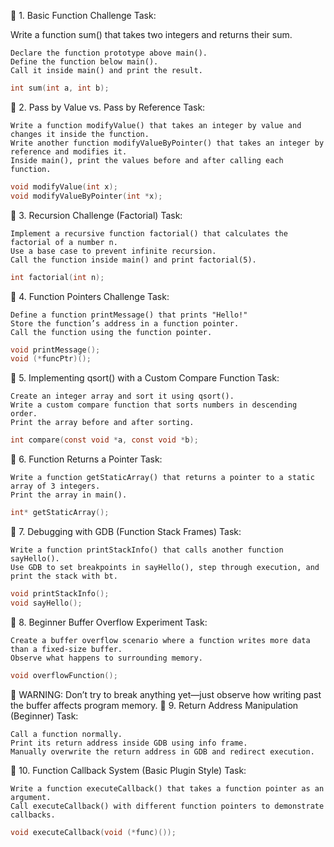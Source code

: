 🔹 1. Basic Function Challenge
Task:

Write a function sum() that takes two integers and returns their sum.

    Declare the function prototype above main().
    Define the function below main().
    Call it inside main() and print the result.

```C
int sum(int a, int b);
```

🔹 2. Pass by Value vs. Pass by Reference
Task:

    Write a function modifyValue() that takes an integer by value and changes it inside the function.
    Write another function modifyValueByPointer() that takes an integer by reference and modifies it.
    Inside main(), print the values before and after calling each function.

```C
void modifyValue(int x);
void modifyValueByPointer(int *x);
```

🔹 3. Recursion Challenge (Factorial)
Task:

    Implement a recursive function factorial() that calculates the factorial of a number n.
    Use a base case to prevent infinite recursion.
    Call the function inside main() and print factorial(5).

```C
int factorial(int n);
```

🔹 4. Function Pointers Challenge
Task:

    Define a function printMessage() that prints "Hello!"
    Store the function’s address in a function pointer.
    Call the function using the function pointer.

```C
void printMessage();
void (*funcPtr)();
```

🔹 5. Implementing qsort() with a Custom Compare Function
Task:

    Create an integer array and sort it using qsort().
    Write a custom compare function that sorts numbers in descending order.
    Print the array before and after sorting.

```C
int compare(const void *a, const void *b);
```

🔹 6. Function Returns a Pointer
Task:

    Write a function getStaticArray() that returns a pointer to a static array of 3 integers.
    Print the array in main().

```C
int* getStaticArray();
```

🔹 7. Debugging with GDB (Function Stack Frames)
Task:

    Write a function printStackInfo() that calls another function sayHello().
    Use GDB to set breakpoints in sayHello(), step through execution, and print the stack with bt.

```C
void printStackInfo();
void sayHello();
```

🔹 8. Beginner Buffer Overflow Experiment
Task:

    Create a buffer overflow scenario where a function writes more data than a fixed-size buffer.
    Observe what happens to surrounding memory.

```C
void overflowFunction();
```

🚨 WARNING: Don’t try to break anything yet—just observe how writing past the buffer affects program memory.
🔹 9. Return Address Manipulation (Beginner)
Task:

    Call a function normally.
    Print its return address inside GDB using info frame.
    Manually overwrite the return address in GDB and redirect execution.

🔹 10. Function Callback System (Basic Plugin Style)
Task:

    Write a function executeCallback() that takes a function pointer as an argument.
    Call executeCallback() with different function pointers to demonstrate callbacks.

```C
void executeCallback(void (*func)());
```
